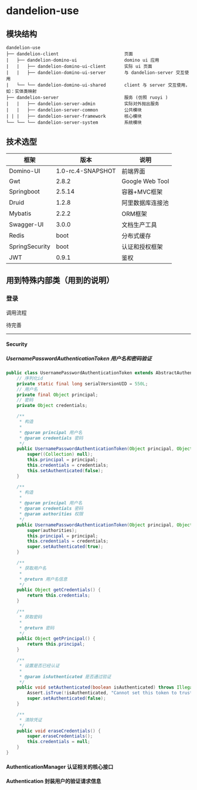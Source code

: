 # dandelion-use

## 模块结构

```
dandelion-use
├── dandelion-client                         页面
|   ├── dandelion-domino-ui                  domino ui 应用
|   |   ├── dandelion-domino-ui-client       实际 ui 页面
|   |   ├── dandelion-domino-ui-server       与 dandelion-server 交互使用
|   └── └── dandelion-domino-ui-shared       client 与 server 交互使用，如：实体类映射
├── dandelion-server                         服务 (仿照 ruoyi )
|   |   ├── dandelion-server-admin           实际对外抛出服务
|   |   ├── dandelion-server-common          公共模块
| | |   ├── dandelion-server-framework       核心模块
└── └── └── dandelion-server-system          系统模块
```

## 技术选型

| 框架             | 版本                | 说明               | 
|----------------|-------------------|------------------|
| Domino-UI      | 1.0-rc.4-SNAPSHOT | 前端界面             |
| Gwt            | 2.8.2             | Google Web Tool  |
| Springboot     | 2.5.14            | 容器+MVC框架         |
| Druid          | 1.2.8             | 阿里数据库连接池         |
| Mybatis        | 2.2.2             | ORM框架            |
| Swagger-UI     | 3.0.0             | 文档生产工具           |
| Redis          | boot              | 分布式缓存            |
| SpringSecurity | boot              | 认证和授权框架          |
| JWT            | 0.9.1             | 鉴权               |

## 用到特殊内部类（用到的说明）

### 登录

调用流程  

待完善


---


#### Security

##### UsernamePasswordAuthenticationToken 用户名和密码验证

```java
public class UsernamePasswordAuthenticationToken extends AbstractAuthenticationToken {
    // 序列化id
    private static final long serialVersionUID = 550L;
    // 用户名
    private final Object principal;
    // 密码
    private Object credentials;

    /**
     * 构造
     *
     * @param principal 用户名
     * @param credentials 密码
     */
    public UsernamePasswordAuthenticationToken(Object principal, Object credentials) {
        super((Collection) null);
        this.principal = principal;
        this.credentials = credentials;
        this.setAuthenticated(false);
    }

    /**
     * 构造
     *
     * @param principal 用户名
     * @param credentials 密码
     * @param authorities 权限
     */
    public UsernamePasswordAuthenticationToken(Object principal, Object credentials, Collection<? extends GrantedAuthority> authorities) {
        super(authorities);
        this.principal = principal;
        this.credentials = credentials;
        super.setAuthenticated(true);
    }

    /**
     * 获取用户名
     *
     * @return 用户名信息
     */
    public Object getCredentials() {
        return this.credentials;
    }

    /**
     * 获取密码
     *
     * @return 密码
     */
    public Object getPrincipal() {
        return this.principal;
    }

    /**
     * 设置是否已经认证
     *
     * @param isAuthenticated 是否通过验证
     */
    public void setAuthenticated(boolean isAuthenticated) throws IllegalArgumentException {
        Assert.isTrue(!isAuthenticated, "Cannot set this token to trusted - use constructor which takes a GrantedAuthority list instead");
        super.setAuthenticated(false);
    }

    /**
     * 清除凭证
     */
    public void eraseCredentials() {
        super.eraseCredentials();
        this.credentials = null;
    }
}
```

#### AuthenticationManager 认证相关的核心接口

#### Authentication 封装用户的验证请求信息

```java

```
